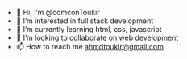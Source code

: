 - 👋 Hi, I’m @comconToukir
- 👀 I’m interested in full stack development
- 🌱 I’m currently learning html, css, javascript
- 💞️ I’m looking to collaborate on web development
- 📫 How to reach me ahmdtoukir@gmail.com

<!---
comconToukir/comconToukir is a ✨ special ✨ repository because its `README.md` (this file) appears on your GitHub profile.
You can click the Preview link to take a look at your changes.
--->
